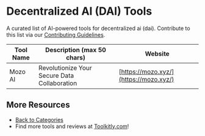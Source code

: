 # Decentralized AI (DAI) Tools

A curated list of AI-powered tools for decentralized ai (dai). Contribute to this list via our [Contributing Guidelines](../CONTRIBUTING.md).

| Tool Name | Description (max 50 chars) | Website |
|-----------|----------------------------|---------|
| Mozo AI | Revolutionize Your Secure Data Collaboration | [https://mozo.xyz/](https://mozo.xyz/) |

## More Resources
- [Back to Categories](../README.md)
- Find more tools and reviews at [Toolkitly.com](https://toolkitly.com)!

